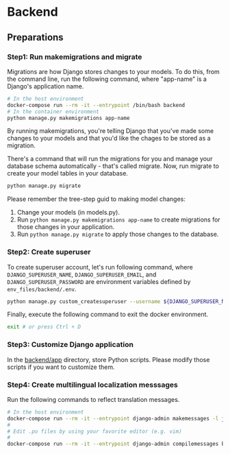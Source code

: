 # Backend
## Preparations
### Step1: Run makemigrations and migrate
Migrations are how Django stores changes to your models.
To do this, from the command line, run the following command, where "app-name" is a Django's application name.

```bash
# In the host environment
docker-compose run --rm -it --entrypoint /bin/bash backend
# In the container environment
python manage.py makemigrations app-name
```

By running makemigrations, you're telling Django that you've made some changes to your models and that you'd like the chages to be stored as a migration.

There's a command that will run the migrations for you and manage your database schema automatically - that's called migrate. Now, run migrate to create your model tables in your database.

```bash
python manage.py migrate
```

Please remember the tree-step guid to making model changes:

1. Change your models (in models.py).
1. Run `python manage.py makemigrations app-name` to create migrations for those changes in your application.
1. Run `python manage.py migrate` to apply those changes to the database.

### Step2: Create superuser
To create superuser account, let's run following command, where `DJANGO_SUPERUSER_NAME`, `DJANGO_SUPERUSER_EMAIL`, and `DJANGO_SUPERUSER_PASSWORD` are environment variables defined by `env_files/backend/.env`.

```bash
python manage.py custom_createsuperuser --username ${DJANGO_SUPERUSER_NAME} --email ${DJANGO_SUPERUSER_EMAIL} --password ${DJANGO_SUPERUSER_PASSWORD}
```

Finally, execute the following command to exit the docker environment.

```bash
exit # or press Ctrl + D
```

### Step3: Customize Django application
In the [backend/app](./app) directory, store Python scripts. Please modify those scripts if you want to customize them.

### Step4: Create multilingual localization messsages
Run the following commands to reflect translation messages.

```bash
# In the host environment
docker-compose run --rm -it --entrypoint django-admin makemessages -l ja backend
#
# Edit .po files by using your favorite editor (e.g. vim)
#
docker-compose run --rm -it --entrypoint django-admin compilemessages backend
```